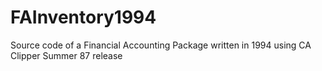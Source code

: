 # FAInventory1994
 Source code of a Financial Accounting Package written in 1994 using CA Clipper Summer 87 release
